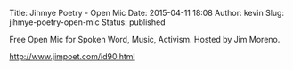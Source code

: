 Title: Jihmye Poetry - Open Mic
Date: 2015-04-11 18:08
Author: kevin
Slug: jihmye-poetry-open-mic
Status: published

Free Open Mic for Spoken Word, Music, Activism. Hosted by Jim Moreno.

http://www.jimpoet.com/id90.html
